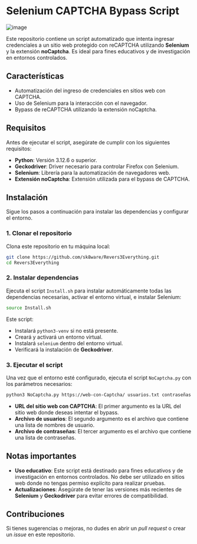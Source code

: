 # Selenium CAPTCHA Bypass Script
![image](https://github.com/user-attachments/assets/0c81428c-e869-48d5-8c29-8142c17ccadd)

Este repositorio contiene un script automatizado que intenta ingresar credenciales a un sitio web protegido con reCAPTCHA utilizando **Selenium** y la extensión **noCaptcha**. Es ideal para fines educativos y de investigación en entornos controlados.

## Características

- Automatización del ingreso de credenciales en sitios web con CAPTCHA.
- Uso de Selenium para la interacción con el navegador.
- Bypass de reCAPTCHA utilizando la extensión noCaptcha.

## Requisitos

Antes de ejecutar el script, asegúrate de cumplir con los siguientes requisitos:

- **Python**: Versión 3.12.6 o superior.
- **Geckodriver**: Driver necesario para controlar Firefox con Selenium.
- **Selenium**: Librería para la automatización de navegadores web.
- **Extensión noCaptcha**: Extensión utilizada para el bypass de CAPTCHA.

## Instalación

Sigue los pasos a continuación para instalar las dependencias y configurar el entorno.

### 1. Clonar el repositorio

Clona este repositorio en tu máquina local:

```bash
git clone https://github.com/sk8ware/Revers3Everything.git
cd Revers3Everything
```

### 2. Instalar dependencias

Ejecuta el script `Install.sh` para instalar automáticamente todas las dependencias necesarias, activar el entorno virtual, e instalar Selenium:

```bash
source Install.sh
```

Este script:
- Instalará `python3-venv` si no está presente.
- Creará y activará un entorno virtual.
- Instalará `selenium` dentro del entorno virtual.
- Verificará la instalación de **Geckodriver**.

### 3. Ejecutar el script

Una vez que el entorno esté configurado, ejecuta el script `NoCaptcha.py` con los parámetros necesarios:

```bash
python3 NoCaptcha.py https://web-con-Captcha/ usuarios.txt contraseñas.txt
```

- **URL del sitio web con CAPTCHA**: El primer argumento es la URL del sitio web donde deseas intentar el bypass.
- **Archivo de usuarios**: El segundo argumento es el archivo que contiene una lista de nombres de usuario.
- **Archivo de contraseñas**: El tercer argumento es el archivo que contiene una lista de contraseñas.

## Notas importantes

- **Uso educativo**: Este script está destinado para fines educativos y de investigación en entornos controlados. No debe ser utilizado en sitios web donde no tengas permiso explícito para realizar pruebas.
- **Actualizaciones**: Asegúrate de tener las versiones más recientes de **Selenium** y **Geckodriver** para evitar errores de compatibilidad.

## Contribuciones

Si tienes sugerencias o mejoras, no dudes en abrir un _pull request_ o crear un _issue_ en este repositorio.






